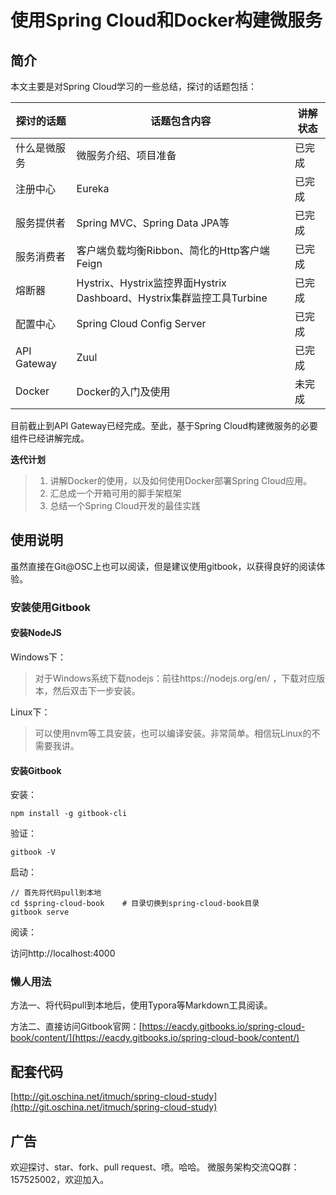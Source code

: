 # 使用Spring Cloud和Docker构建微服务

## 简介

本文主要是对Spring Cloud学习的一些总结，探讨的话题包括：

| 探讨的话题       | 话题包含内容                                   | 讲解状态 |
| ----------- | ---------------------------------------- | ---- |
| 什么是微服务      | 微服务介绍、项目准备                               | 已完成  |
| 注册中心        | Eureka                                   | 已完成  |
| 服务提供者       | Spring MVC、Spring Data JPA等              | 已完成  |
| 服务消费者       | 客户端负载均衡Ribbon、简化的Http客户端Feign            | 已完成  |
| 熔断器         | Hystrix、Hystrix监控界面Hystrix Dashboard、Hystrix集群监控工具Turbine | 已完成  |
| 配置中心        | Spring Cloud Config Server               | 已完成  |
| API Gateway | Zuul                                     | 已完成  |
| Docker      | Docker的入门及使用                             | 未完成  |


目前截止到API Gateway已经完成。至此，基于Spring Cloud构建微服务的必要组件已经讲解完成。

**迭代计划**

> 1. 讲解Docker的使用，以及如何使用Docker部署Spring Cloud应用。
> 2. 汇总成一个开箱可用的脚手架框架
> 3. 总结一个Spring Cloud开发的最佳实践



## 使用说明

虽然直接在Git@OSC上也可以阅读，但是建议使用gitbook，以获得良好的阅读体验。

### 安装使用Gitbook

#### 安装NodeJS

Windows下：

>  对于Windows系统下载nodejs：前往https://nodejs.org/en/ ，下载对应版本，然后双击下一步安装。

Linux下：

>  可以使用nvm等工具安装，也可以编译安装。非常简单。相信玩Linux的不需要我讲。



#### 安装Gitbook

安装：

```shell
npm install -g gitbook-cli
```

验证：

```shell
gitbook -V
```

启动：

```shell
// 首先将代码pull到本地
cd $spring-cloud-book    # 目录切换到spring-cloud-book目录
gitbook serve
```

阅读：

访问http://localhost:4000



### 懒人用法

方法一、将代码pull到本地后，使用Typora等Markdown工具阅读。

方法二、直接访问Gitbook官网：[https://eacdy.gitbooks.io/spring-cloud-book/content/](https://eacdy.gitbooks.io/spring-cloud-book/content/)



## 配套代码
[http://git.oschina.net/itmuch/spring-cloud-study](http://git.oschina.net/itmuch/spring-cloud-study) 



## 广告


欢迎探讨、star、fork、pull request、喷。哈哈。
微服务架构交流QQ群：157525002，欢迎加入。
